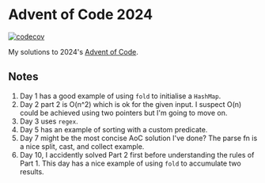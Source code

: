 # Advent of Code 2024
[![codecov](https://codecov.io/github/jim-og/aoc-24-rs/graph/badge.svg?token=UOKQR6JBFE)](https://codecov.io/github/jim-og/aoc-24-rs)

My solutions to 2024's [Advent of Code](https://adventofcode.com/2024).

## Notes
1. Day 1 has a good example of using `fold` to initialise a `HashMap`.
1. Day 2 part 2 is O(n^2) which is ok for the given input. I suspect O(n) could be achieved using two pointers but I'm going to move on.
1. Day 3 uses `regex`.
1. Day 5 has an example of sorting with a custom predicate.
1. Day 7 might be the most concise AoC solution I've done? The parse fn is a nice split, cast, and collect example. 
1. Day 10, I accidently solved Part 2 first before understanding the rules of Part 1. This day has a nice example of using `fold` to accumulate two results.
